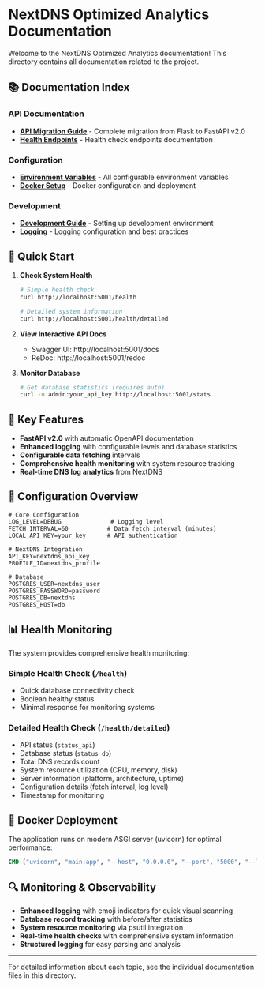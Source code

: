# NextDNS Optimized Analytics Documentation

Welcome to the NextDNS Optimized Analytics documentation! This directory contains all documentation related to the project.

## 📚 **Documentation Index**

### **API Documentation**
- [**API Migration Guide**](API_MIGRATION.md) - Complete migration from Flask to FastAPI v2.0
- [**Health Endpoints**](health-endpoints.md) - Health check endpoints documentation

### **Configuration**
- [**Environment Variables**](environment-variables.md) - All configurable environment variables
- [**Docker Setup**](docker-setup.md) - Docker configuration and deployment

### **Development**
- [**Development Guide**](development-guide.md) - Setting up development environment
- [**Logging**](logging.md) - Logging configuration and best practices

## 🚀 **Quick Start**

1. **Check System Health**
   ```bash
   # Simple health check
   curl http://localhost:5001/health
   
   # Detailed system information  
   curl http://localhost:5001/health/detailed
   ```

2. **View Interactive API Docs**
   - Swagger UI: http://localhost:5001/docs
   - ReDoc: http://localhost:5001/redoc

3. **Monitor Database**
   ```bash
   # Get database statistics (requires auth)
   curl -u admin:your_api_key http://localhost:5001/stats
   ```

## 🎯 **Key Features**

- **FastAPI v2.0** with automatic OpenAPI documentation
- **Enhanced logging** with configurable levels and database statistics
- **Configurable data fetching** intervals
- **Comprehensive health monitoring** with system resource tracking
- **Real-time DNS log analytics** from NextDNS

## 🔧 **Configuration Overview**

```env
# Core Configuration
LOG_LEVEL=DEBUG              # Logging level
FETCH_INTERVAL=60           # Data fetch interval (minutes)
LOCAL_API_KEY=your_key      # API authentication

# NextDNS Integration
API_KEY=nextdns_api_key
PROFILE_ID=nextdns_profile

# Database
POSTGRES_USER=nextdns_user
POSTGRES_PASSWORD=password
POSTGRES_DB=nextdns
POSTGRES_HOST=db
```

## 📊 **Health Monitoring**

The system provides comprehensive health monitoring:

### **Simple Health Check** (`/health`)
- Quick database connectivity check
- Boolean healthy status
- Minimal response for monitoring systems

### **Detailed Health Check** (`/health/detailed`)
- API status (`status_api`)
- Database status (`status_db`) 
- Total DNS records count
- System resource utilization (CPU, memory, disk)
- Server information (platform, architecture, uptime)
- Configuration details (fetch interval, log level)
- Timestamp for monitoring

## 🐳 **Docker Deployment**

The application runs on modern ASGI server (uvicorn) for optimal performance:

```dockerfile
CMD ["uvicorn", "main:app", "--host", "0.0.0.0", "--port", "5000", "--log-level", "info"]
```

## 🔍 **Monitoring & Observability**

- **Enhanced logging** with emoji indicators for quick visual scanning
- **Database record tracking** with before/after statistics
- **System resource monitoring** via psutil integration
- **Real-time health checks** with comprehensive system information
- **Structured logging** for easy parsing and analysis

---

For detailed information about each topic, see the individual documentation files in this directory.